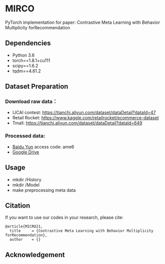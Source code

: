 # MIRCO

PyTorch implementation for paper: Contrastive Meta Learning with Behavior Multiplicity forRecommendation



## Dependencies

- Python 3.6
- torch==1.8.1+cu111
- scipy==1.6.2
- tqdm==4.61.2



## Dataset Preparation

### Download raw data：
- IJCAI contest:  https://tianchi.aliyun.com/dataset/dataDetail?dataId=47
- Retail Rocket: https://www.kaggle.com/retailrocket/ecommerce-dataset
- Tmall:  https://tianchi.aliyun.com/dataset/dataDetail?dataId=649 

### Processed data:
- [Baidu Yun](https://pan.baidu.com/s/15mcDoeLUN3BBBbAv-A3nQA)     access code:  ame6    
- [Google Drive](https://drive.google.com/drive/folders/1sFg9W2wCexWahjqtN6MVc4f4dMj5hyFp?usp=sharing)



## Usage
- mkdir /History
- mkdir /Model
- make preprocessing meta data



## Citation

If you want to use our codes in your research, please cite:

```
@article{MICRO21,
  title     = {Contrastive Meta Learning with Behavior Multiplicity forRecommendation},
  author    = {}
```



## Acknowledgement








